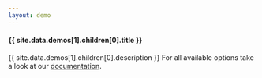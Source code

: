 ```yaml
---
layout: demo
---
```


<div id="description" class="section scrollspy">
    <h4>{{ site.data.demos[1].children[0].title }}</h4>
    <p>
        {{ site.data.demos[1].children[0].description }}  For all available options take a look at our <a href="/paypal-checkout/docs/button#styling">documentation</a>.
    </p>
</div>

<script>
    var code = `
// Render the PayPal button
paypal.Button.render({
    env: 'sandbox', // sandbox | production
    client: {
        sandbox:    'AZDxjDScFpQtjWTOUtWKbyN_bDt4OgqaF4eYXlewfBP4-8aqX3PiV8e1GWU6liB2CUXlkA59kJXE7M6R'
    },
    payment: function(actions) {
        return actions.payment.create({
            transactions: [
                {
                    amount: { total: '0.01', currency: 'USD' }
                }
            ]
        });
    },
    onAuthorize: function(data, actions) {
        return actions.payment.execute().then(function() {
            window.alert('Payment Complete!');
        });
    },
    style: {
        color: 'blue',
        shape: 'rect',
        size:  'medium',
        label: 'pay',
        fundingicons: false
    }
}, '#paypal-button-container1');
    `; 
</script>

